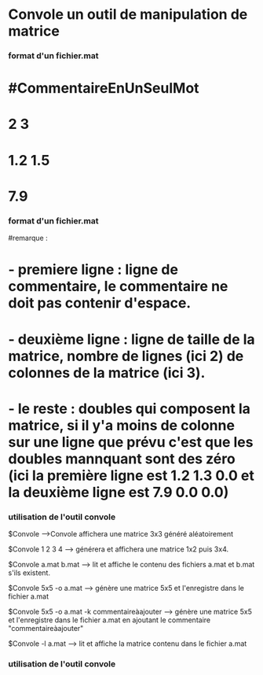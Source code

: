# Convole un outil de manipulation de matrice

### format d'un fichier.mat ###

# #CommentaireEnUnSeulMot
# 2 3
# 1.2 1.5 
# 7.9 # 

### format d'un fichier.mat ###
#remarque : 
#  - premiere ligne : ligne de commentaire, le commentaire ne doit pas contenir d'espace.
#  - deuxième ligne : ligne de taille de la matrice, nombre de lignes (ici 2) de colonnes de la matrice (ici 3).
#  - le reste : doubles qui composent la matrice, si il y'a moins de colonne sur une ligne que prévu c'est que les doubles mannquant sont des zéro (ici la première ligne est 1.2 1.3 0.0 et la deuxième ligne est 7.9 0.0 0.0)
  
### utilisation de l'outil convole ###

$Convole 
-->Convole affichera une matrice 3x3 généré aléatoirement

$Convole 1 2 3 4
--> générera et affichera une matrice 1x2 puis 3x4.

$Convole a.mat b.mat
--> lit et affiche le contenu des fichiers a.mat et b.mat s'ils existent.

$Convole 5x5 -o a.mat 
--> génère une matrice 5x5 et l'enregistre dans le fichier a.mat 

$Convole 5x5 -o a.mat -k commentaireàajouter
--> génère une matrice 5x5 et l'enregistre dans le fichier a.mat en ajoutant le commentaire "commentaireàajouter"

$Convole -l a.mat 
--> lit et affiche la matrice contenu dans le fichier a.mat

### utilisation de l'outil convole ###
